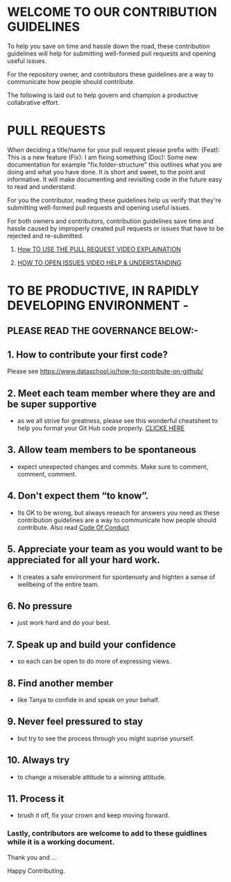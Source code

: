 # WELCOME TO OUR CONTRIBUTION GUIDELINES


To help you save on time and hassle down the road, 
these contribution guidelines will help for submitting well-formed pull requests and opening useful issues.

For the repository owner, and contributors these guidelines are a way to communicate how people should contribute.

The following is laid out to help govern and champion a productive collabrative effort.

# PULL REQUESTS
When deciding a title/name for your pull request please prefix with:
(Feat): This is a new feature
(Fix): I am fixing something
(Doc): Some new documentation
for example "fix.folder-structure" this outlines what you are doing and what you have done. It is short and sweet, to the point and informative. It will make documenting and revisiting code in the future easy to read and understand.


For you the contributor, reading these guidelines help us verify that they're submitting well-formed pull requests and opening useful issues.

For both owners and contributors, contribution guidelines save time and hassle caused by improperly created pull requests or issues that have to be rejected and re-submitted.

1. [How TO USE THE PULL REQUEST VIDEO EXPLAINATION](https://youtu.be/rgbCcBNZcdQ) 

2. [HOW TO OPEN ISSUES VIDEO HELP & UNDERSTANDING](https://www.youtube.com/watch?v=YshvUGgF_3o)


# TO BE PRODUCTIVE, IN RAPIDLY DEVELOPING ENVIRONMENT - 
## PLEASE READ THE GOVERNANCE BELOW:-

## 1. How to contribute your first code?  
Please see https://www.dataschool.io/how-to-contribute-on-github/

## 2. Meet each team member where they are and be super supportive
- as we all strive for greatness, please see this wonderful cheatsheet to help you format your Git Hub code properly. [CLICKE HERE](https://github.com/adam-p/markdown-here/wiki/Markdown-Cheatsheet)

## 3. Allow team members to be spontaneous
- expect unexpected changes and commits. Make sure to comment, comment, comment.

## 4. Don't expect them “to know”. 
- Its OK to be wrong, but always reseach for answers you need as these contribution guidelines are a way to communicate how people should contribute. 
Also read [Code Of Conduct](https://github.com/tanyapowell/restaurant-reviews/blob/add-code-of-conduct-1/CODE_OF_CONDUCT.md)

## 5. Appreciate your team as you would want to be appreciated for all your hard work. 
- It creates a safe environment for spontenuety and highten a sense of wellbeing of the entire team.

## 6. No pressure 
- just work hard and do your best.

## 7. Speak up and build your confidence 
- so each can be open to do more of expressing views. 

## 8. Find another member 
- like Tanya to confide in and speak on your behalf. 

## 9. Never feel pressured to stay 
- but try to see the process through you might suprise yourself. 

## 10. Always try 
- to change a miserable attitude to a winning attitude.

## 11. Process it 
- brush it off, fix your crown and keep moving forward.

### Lastly, contributors are welcome to add to these guidlines while it is a working document.

Thank you and ...

Happy Contributing.
